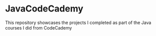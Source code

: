 # JavaCodeCademy
This repository showcases the projects I completed as part of the Java courses I did from CodeCademy
